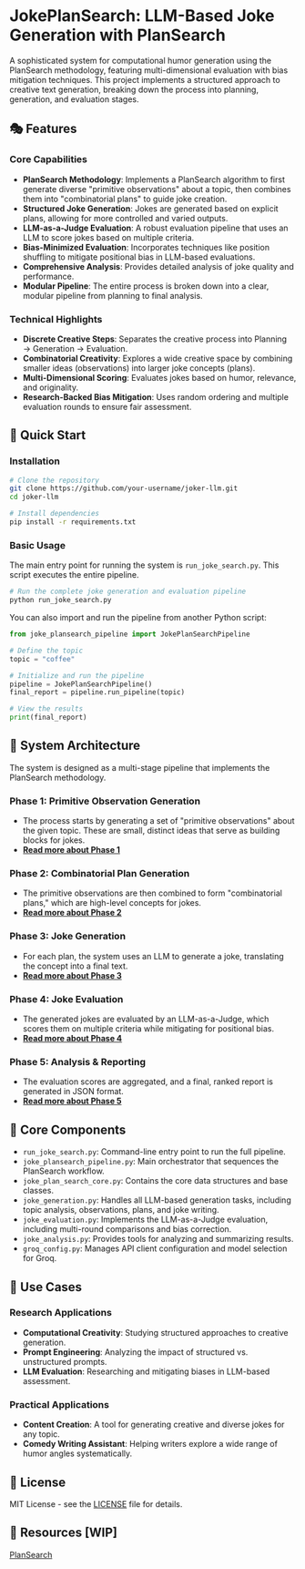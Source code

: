 # JokePlanSearch: LLM-Based Joke Generation with PlanSearch

A sophisticated system for computational humor generation using the PlanSearch methodology, featuring multi-dimensional evaluation with bias mitigation techniques. This project implements a structured approach to creative text generation, breaking down the process into planning, generation, and evaluation stages.

## 🎭 Features

### Core Capabilities
- **PlanSearch Methodology**: Implements a PlanSearch algorithm to first generate diverse "primitive observations" about a topic, then combines them into "combinatorial plans" to guide joke creation.
- **Structured Joke Generation**: Jokes are generated based on explicit plans, allowing for more controlled and varied outputs.
- **LLM-as-a-Judge Evaluation**: A robust evaluation pipeline that uses an LLM to score jokes based on multiple criteria.
- **Bias-Minimized Evaluation**: Incorporates techniques like position shuffling to mitigate positional bias in LLM-based evaluations.
- **Comprehensive Analysis**: Provides detailed analysis of joke quality and performance.
- **Modular Pipeline**: The entire process is broken down into a clear, modular pipeline from planning to final analysis.

### Technical Highlights
- **Discrete Creative Steps**: Separates the creative process into Planning → Generation → Evaluation.
- **Combinatorial Creativity**: Explores a wide creative space by combining smaller ideas (observations) into larger joke concepts (plans).
- **Multi-Dimensional Scoring**: Evaluates jokes based on humor, relevance, and originality.
- **Research-Backed Bias Mitigation**: Uses random ordering and multiple evaluation rounds to ensure fair assessment.

## 🚀 Quick Start

### Installation

```bash
# Clone the repository
git clone https://github.com/your-username/joker-llm.git
cd joker-llm

# Install dependencies
pip install -r requirements.txt
```

### Basic Usage

The main entry point for running the system is `run_joke_search.py`. This script executes the entire pipeline.

```bash
# Run the complete joke generation and evaluation pipeline
python run_joke_search.py
```

You can also import and run the pipeline from another Python script:

```python
from joke_plansearch_pipeline import JokePlanSearchPipeline

# Define the topic
topic = "coffee"

# Initialize and run the pipeline
pipeline = JokePlanSearchPipeline()
final_report = pipeline.run_pipeline(topic)

# View the results
print(final_report)
```

## 📖 System Architecture

The system is designed as a multi-stage pipeline that implements the PlanSearch methodology.

### Phase 1: Primitive Observation Generation
- The process starts by generating a set of "primitive observations" about the given topic. These are small, distinct ideas that serve as building blocks for jokes.
- **[Read more about Phase 1](./phase1_observations.md)**

### Phase 2: Combinatorial Plan Generation
- The primitive observations are then combined to form "combinatorial plans," which are high-level concepts for jokes.
- **[Read more about Phase 2](./phase2_plans.md)**

### Phase 3: Joke Generation
- For each plan, the system uses an LLM to generate a joke, translating the concept into a final text.
- **[Read more about Phase 3](./phase3_generation.md)**

### Phase 4: Joke Evaluation
- The generated jokes are evaluated by an LLM-as-a-Judge, which scores them on multiple criteria while mitigating for positional bias.
- **[Read more about Phase 4](./phase4_evaluation.md)**

### Phase 5: Analysis & Reporting
- The evaluation scores are aggregated, and a final, ranked report is generated in JSON format.
- **[Read more about Phase 5](./phase5_analysis.md)**

## 🔧 Core Components

-   `run_joke_search.py`: Command-line entry point to run the full pipeline.
-   `joke_plansearch_pipeline.py`: Main orchestrator that sequences the PlanSearch workflow.
-   `joke_plan_search_core.py`: Contains the core data structures and base classes.
-   `joke_generation.py`: Handles all LLM-based generation tasks, including topic analysis, observations, plans, and joke writing.
-   `joke_evaluation.py`: Implements the LLM-as-a-Judge evaluation, including multi-round comparisons and bias correction.
-   `joke_analysis.py`: Provides tools for analyzing and summarizing results.
-   `groq_config.py`: Manages API client configuration and model selection for Groq.



## 🎯 Use Cases

### Research Applications
- **Computational Creativity**: Studying structured approaches to creative generation.
- **Prompt Engineering**: Analyzing the impact of structured vs. unstructured prompts.
- **LLM Evaluation**: Researching and mitigating biases in LLM-based assessment.

### Practical Applications
- **Content Creation**: A tool for generating creative and diverse jokes for any topic.
- **Comedy Writing Assistant**: Helping writers explore a wide range of humor angles systematically.

## 📄 License

MIT License - see the [LICENSE](https://github.com/MajorTimberWolf/joker-llm/blob/main/LICENSE) file for details.

## 🔗 Resources [WIP]


[PlanSearch](https://arxiv.org/pdf/2409.03733)
